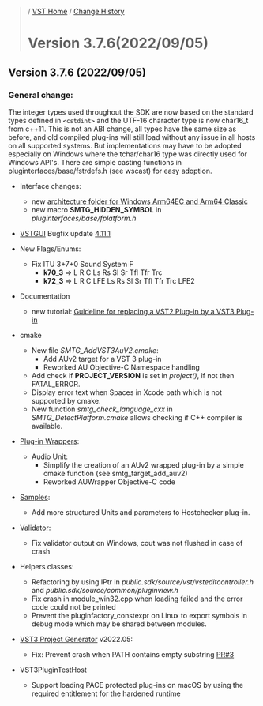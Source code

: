 >/ [VST Home](../) / [Change History](./Index.md)
>
># Version 3.7.6(2022/09/05)

## Version 3.7.6 (2022/09/05)

### General change:

The integer types used throughout the SDK are now based on the standard types defined in ```<cstdint>``` and the UTF-16 character type is now char16_t from c++11.
This is not an ABI change, all types have the same size as before, and old compiled plug-ins will still load without any issue in all hosts on all supported systems.
But implementations may have to be adopted especially on Windows where the tchar/char16 type was directly used for Windows API's.
There are simple casting functions in pluginterfaces/base/fstrdefs.h (see wscast) for easy adoption.

- Interface changes:
  - new [architecture folder for Windows Arm64EC and Arm64 Classic](../Technical+Documentation/Locations+Format/Plugin+Format.html#for-the-windows-platform)
  - new macro **SMTG_HIDDEN_SYMBOL** in *pluginterfaces/base/fplatform.h*
  
- [VSTGUI](../What+is+the+VST+3+SDK/VSTGUI.md) Bugfix update [4.11.1](https://github.com/steinbergmedia/vstgui/releases/tag/vstgui4_11_1)
  
- New Flags/Enums:
  - Fix ITU 3+7+0 Sound System F
    - **k70_3** => L R C Ls Rs Sl Sr Tfl Tfr Trc
    - **k72_3** => L R C LFE Ls Rs Sl Sr Tfl Tfr Trc LFE2
- Documentation
  - new tutorial: [Guideline for replacing a VST2 Plug-in by a VST3 Plug-in](../Tutorials/Guideline+for+VST3+replacing+VST2.md)
- cmake
  - New file *SMTG_AddVST3AuV2.cmake*:
    - Add AUv2 target for a VST 3 plug-in
    - Reworked AU Objective-C Namespace handling
  - Add check if **PROJECT_VERSION** is set in *project()*, if not then FATAL_ERROR.
  - Display error text when Spaces in Xcode path which is not supported by cmake.
  - New function *smtg_check_language_cxx* in *SMTG_DetectPlatform.cmake* allows checking if C++ compiler is available.

- [Plug-in Wrappers](../What+is+the+VST+3+SDK/Wrappers/Index.md):
  - Audio Unit:
  	- Simplify the creation of an AUv2 wrapped plug-in by a simple cmake function (see smtg_target_add_auv2)
    - Reworked AUWrapper Objective-C code

- [Samples](../What+is+the+VST+3+SDK/Plug-in+Examples.md):
  - Add more structured Units and parameters to Hostchecker plug-in.

- [Validator](../What+is+the+VST+3+SDK/Index.md#validator-command-line):
  - Fix validator output on Windows, cout was not flushed in case of crash

- Helpers classes:
  - Refactoring by using IPtr in *public.sdk/source/vst/vsteditcontroller.h* and *public.sdk/source/common/pluginview.h*
  - Fix crash in module_win32.cpp when loading failed and the error code could not be printed
  - Prevent the pluginfactory_constexpr on Linux to export symbols in debug mode which may be shared between modules.

- [VST3 Project Generator](../What+is+the+VST+3+SDK/Project+Generator.md) v2022.05:
  - Fix: Prevent crash when PATH contains empty substring [PR#3](https://github.com/steinbergmedia/vst3projectgenerator/pull/3)

- VST3PluginTestHost
  - Support loading PACE protected plug-ins on macOS by using the required entitlement for the hardened runtime
